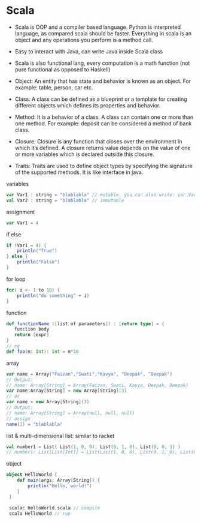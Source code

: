 Scala
=====
* Scala is OOP and a compiler based language. Python is interpreted language, as compared scala should be faster. Everything in scala is an object and any operations you perform is a method call. 
 * Easy to interact with Java, can write Java inside Scala class
 * Scala is also functional lang, every computation is a math function (not pure functional as opposed to Haskell)


* Object: An entity that has state and behavior is known as an object. For example: table, person, car etc.

* Class: A class can be defined as a blueprint or a template for creating different objects which defines its properties and behavior.

* Method: It is a behavior of a class. A class can contain one or more than one method. For example: deposit can be considered a method of bank class.

* Closure: Closure is any function that closes over the environment in which it’s defined. A closure returns value depends on the value of one or more variables which is declared outside this closure.

* Traits: Traits are used to define object types by specifying the signature of the supported methods. It is like interface in java.


variables
```scala
var Var1 : string = "blablabla" // mutable. you can also write: var Var1 = "blablabla"
val Var2 : string = "blablabla" // immutable
```
assignment
```scala
var Var1 = 4
```

if else 
```scala
if (Var1 = 4) {
    println("True")
} else {
    println("False")
}
```

for loop
```scala
for( i <- 1 to 10) {
    println("do something" + i)
}
```

function
```scala
def functionName ([list of parameters]) : [return type] = {
   function body
   return [expr]
}
// eg
def foo(m: Int): Int = m*10
```

array 
```scala
var name = Array("Faizan","Swati","Kavya", "Deepak", "Deepak")
// Output:
// name: Array[String] = Array(Faizan, Swati, Kavya, Deepak, Deepak)
var name:Array[String] = new Array[String](3)
// or
var name = new Array[String](3)
// Output:
// name: Array[String] = Array(null, null, null)
// assign
name(1) = "blablabla"
```

list & multi-dimensional list: similar to racket
```scala
val number1 = List( List(1, 0, 0), List(0, 1, 0), List(0, 0, 1) )
// number1: List[List[Int]] = List(List(1, 0, 0), List(0, 1, 0), List(0, 0, 1))
```

object 
```scala
object HelloWorld {
    def main(args: Array[String]) {
        println("Hello, world!")
    }
 }

 scalac HelloWorld.scala // compile 
 scala HelloWorld // run
```


